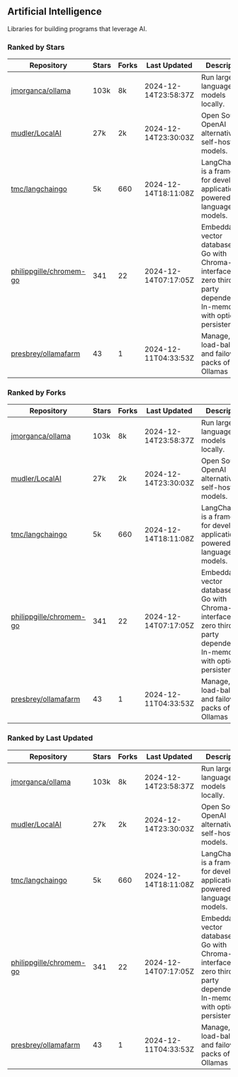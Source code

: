 ## Artificial Intelligence

Libraries for building programs that leverage AI.

### Ranked by Stars

| Repository | Stars | Forks | Last Updated | Description | 
|------------|-------|-------|--------------|-------------|
| [jmorganca/ollama](https://github.com/jmorganca/ollama) | 103k | 8k | 2024-12-14T23:58:37Z |  Run large language models locally. |
| [mudler/LocalAI](https://github.com/mudler/LocalAI) | 27k | 2k | 2024-12-14T23:30:03Z |  Open Source OpenAI alternative, self-host AI models. |
| [tmc/langchaingo](https://github.com/tmc/langchaingo) | 5k | 660 | 2024-12-14T18:11:08Z |  LangChainGo is a framework for developing applications powered by language models. |
| [philippgille/chromem-go](https://github.com/philippgille/chromem-go) | 341 | 22 | 2024-12-14T07:17:05Z |  Embeddable vector database for Go with Chroma-like interface and zero third-party dependencies. In-memory with optional persistence. |
| [presbrey/ollamafarm](https://github.com/presbrey/ollamafarm) | 43 | 1 | 2024-12-11T04:33:53Z |  Manage, load-balance, and failover packs of Ollamas |

### Ranked by Forks

| Repository | Stars | Forks | Last Updated | Description | 
|------------|-------|-------|--------------|-------------|
| [jmorganca/ollama](https://github.com/jmorganca/ollama) | 103k | 8k | 2024-12-14T23:58:37Z |  Run large language models locally. |
| [mudler/LocalAI](https://github.com/mudler/LocalAI) | 27k | 2k | 2024-12-14T23:30:03Z |  Open Source OpenAI alternative, self-host AI models. |
| [tmc/langchaingo](https://github.com/tmc/langchaingo) | 5k | 660 | 2024-12-14T18:11:08Z |  LangChainGo is a framework for developing applications powered by language models. |
| [philippgille/chromem-go](https://github.com/philippgille/chromem-go) | 341 | 22 | 2024-12-14T07:17:05Z |  Embeddable vector database for Go with Chroma-like interface and zero third-party dependencies. In-memory with optional persistence. |
| [presbrey/ollamafarm](https://github.com/presbrey/ollamafarm) | 43 | 1 | 2024-12-11T04:33:53Z |  Manage, load-balance, and failover packs of Ollamas |

### Ranked by Last Updated

| Repository | Stars | Forks | Last Updated | Description | 
|------------|-------|-------|--------------|-------------|
| [jmorganca/ollama](https://github.com/jmorganca/ollama) | 103k | 8k | 2024-12-14T23:58:37Z |  Run large language models locally. |
| [mudler/LocalAI](https://github.com/mudler/LocalAI) | 27k | 2k | 2024-12-14T23:30:03Z |  Open Source OpenAI alternative, self-host AI models. |
| [tmc/langchaingo](https://github.com/tmc/langchaingo) | 5k | 660 | 2024-12-14T18:11:08Z |  LangChainGo is a framework for developing applications powered by language models. |
| [philippgille/chromem-go](https://github.com/philippgille/chromem-go) | 341 | 22 | 2024-12-14T07:17:05Z |  Embeddable vector database for Go with Chroma-like interface and zero third-party dependencies. In-memory with optional persistence. |
| [presbrey/ollamafarm](https://github.com/presbrey/ollamafarm) | 43 | 1 | 2024-12-11T04:33:53Z |  Manage, load-balance, and failover packs of Ollamas |

